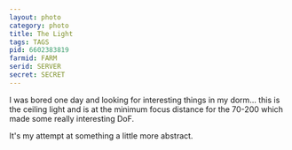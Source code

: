 ```yaml
---
layout: photo
category: photo
title: The Light
tags: TAGS
pid: 6602383819
farmid: FARM
serid: SERVER
secret: SECRET
---
```



I was bored one day and looking for interesting things in my dorm… this is the ceiling light and is at the minimum focus distance for the 70-200 which made some really interesting DoF.

It's my attempt at something a little more abstract.

